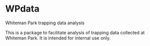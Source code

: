 # WPdata 
Whiteman Park trapping data analysis

This is a package to facilitate analysis of trapping data collected at Whiteman
Park. It is intended for internal use only.
